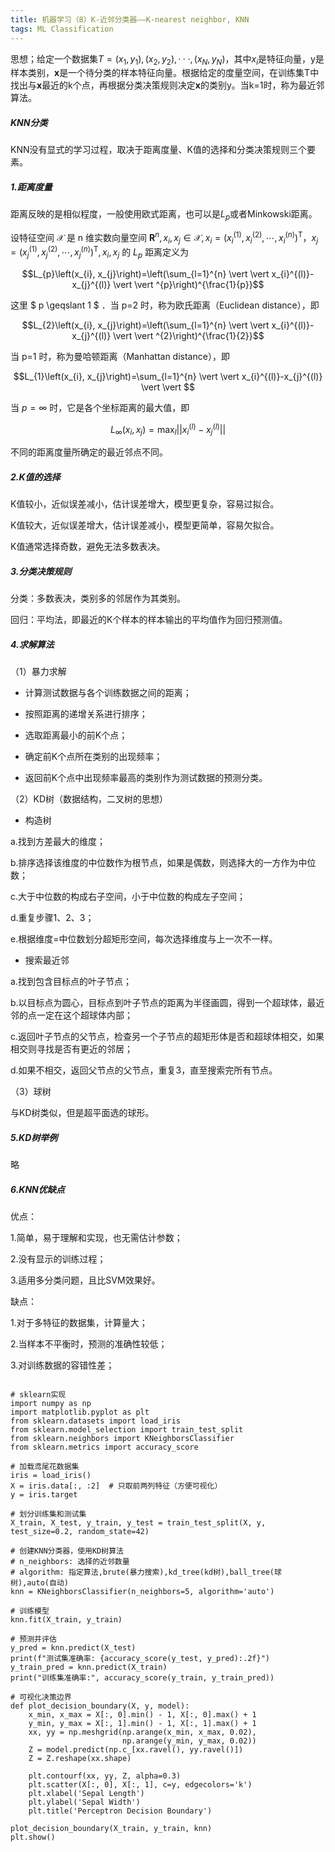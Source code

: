 ```yaml
---
title: 机器学习（8）K-近邻分类器——K-nearest neighbor, KNN
tags: ML Classification
---
```


思想；给定一个数据集$T={(x_1,y_1),(x_2,y_2),···,(x_N,y_N)}$，其中$x_i$是特征向量，y是样本类别，$\mathbf{x}$是一个待分类的样本特征向量。根据给定的度量空间，在训练集T中找出与$\mathbf{x}$最近的k个点，再根据分类决策规则决定$\mathbf{x}$的类别y。当k=1时，称为最近邻算法。

<!--more-->

##### KNN分类

KNN没有显式的学习过程，取决于距离度量、K值的选择和分类决策规则三个要素。

##### 1.距离度量

距离反映的是相似程度，一般使用欧式距离，也可以是$L_p$或者Minkowski距离。

设特征空间  $\mathcal{X}$  是  n  维实数向量空间  $\mathbf{R}^{n}, x_{i}, x_{j} \in \mathcal{X}, x_{i}=\left(x_{i}^{(1)}, x_{i}^{(2)}, \cdots, x_{i}^{(n)}\right)^{\mathrm{T}}  ，  x_{j}=\left(x_{j}^{(1)}, x_{j}^{(2)}, \cdots, x_{j}^{(n)}\right)^{\mathrm{T}}, x_{i}, x_{j}$  的  $L_{p}$  距离定义为

$$L_{p}\left(x_{i}, x_{j}\right)=\left(\sum_{l=1}^{n} \vert \vert x_{i}^{(l)}-x_{j}^{(l)} \vert \vert ^{p}\right)^{\frac{1}{p}}$$


这里 $ p \geqslant 1 $ ．当  p=2  时，称为欧氏距离（Euclidean distance），即

$$L_{2}\left(x_{i}, x_{j}\right)=\left(\sum_{l=1}^{n} \vert \vert x_{i}^{(l)}-x_{j}^{(l)} \vert \vert ^{2}\right)^{\frac{1}{2}}$$


当  p=1  时，称为曼哈顿距离（Manhattan distance），即

$$L_{1}\left(x_{i}, x_{j}\right)=\sum_{l=1}^{n} \vert \vert x_{i}^{(l)}-x_{j}^{(l)} \vert \vert $$


当  $p=\infty$  时，它是各个坐标距离的最大值，即

$$L_{\infty}\left(x_{i}, x_{j}\right)=\max _{l} \vert \vert x_{i}^{(l)}-x_{j}^{(l)} \vert \vert $$

不同的距离度量所确定的最近邻点不同。

##### 2.K值的选择

K值较小，近似误差减小，估计误差增大，模型更复杂，容易过拟合。

K值较大，近似误差增大，估计误差减小，模型更简单，容易欠拟合。

K值通常选择奇数，避免无法多数表决。

##### 3.分类决策规则

分类：多数表决，类别多的邻居作为其类别。

回归：平均法，即最近的K个样本的样本输出的平均值作为回归预测值。

##### 4.求解算法

（1）暴力求解

- 计算测试数据与各个训练数据之间的距离；

- 按照距离的递增关系进行排序；

- 选取距离最小的前K个点；

- 确定前K个点所在类别的出现频率；

- 返回前K个点中出现频率最高的类别作为测试数据的预测分类。

（2）KD树（数据结构，二叉树的思想）

- 构造树

a.找到方差最大的维度；

b.排序选择该维度的中位数作为根节点，如果是偶数，则选择大的一方作为中位数；

c.大于中位数的构成右子空间，小于中位数的构成左子空间；

d.重复步骤1、2、3；

e.根据维度=中位数划分超矩形空间，每次选择维度与上一次不一样。

- 搜索最近邻

a.找到包含目标点的叶子节点；

b.以目标点为圆心，目标点到叶子节点的距离为半径画圆，得到一个超球体，最近邻的点一定在这个超球体内部；

c.返回叶子节点的父节点，检查另一个子节点的超矩形体是否和超球体相交，如果相交则寻找是否有更近的邻居；

d.如果不相交，返回父节点的父节点，重复3，直至搜索完所有节点。

（3）球树

与KD树类似，但是超平面选的球形。

##### 5.KD树举例

略

##### 6.KNN优缺点

优点：

1.简单，易于理解和实现，也无需估计参数；

2.没有显示的训练过程；

3.适用多分类问题，且比SVM效果好。

缺点：

1.对于多特征的数据集，计算量大；

2.当样本不平衡时，预测的准确性较低；

3.对训练数据的容错性差；

~~~
~~~



~~~
# sklearn实现
import numpy as np
import matplotlib.pyplot as plt
from sklearn.datasets import load_iris
from sklearn.model_selection import train_test_split
from sklearn.neighbors import KNeighborsClassifier
from sklearn.metrics import accuracy_score

# 加载鸢尾花数据集
iris = load_iris()
X = iris.data[:, :2]  # 只取前两列特征（方便可视化）
y = iris.target

# 划分训练集和测试集
X_train, X_test, y_train, y_test = train_test_split(X, y, test_size=0.2, random_state=42)

# 创建KNN分类器，使用KD树算法
# n_neighbors: 选择的近邻数量
# algorithm: 指定算法,brute(暴力搜索),kd_tree(kd树),ball_tree(球树),auto(自动)
knn = KNeighborsClassifier(n_neighbors=5, algorithm='auto')

# 训练模型
knn.fit(X_train, y_train)

# 预测并评估
y_pred = knn.predict(X_test)
print(f"测试集准确率: {accuracy_score(y_test, y_pred):.2f}")
y_train_pred = knn.predict(X_train)
print("训练集准确率:", accuracy_score(y_train, y_train_pred))

# 可视化决策边界
def plot_decision_boundary(X, y, model):
    x_min, x_max = X[:, 0].min() - 1, X[:, 0].max() + 1
    y_min, y_max = X[:, 1].min() - 1, X[:, 1].max() + 1
    xx, yy = np.meshgrid(np.arange(x_min, x_max, 0.02),
                         np.arange(y_min, y_max, 0.02))
    Z = model.predict(np.c_[xx.ravel(), yy.ravel()])
    Z = Z.reshape(xx.shape)
    
    plt.contourf(xx, yy, Z, alpha=0.3)
    plt.scatter(X[:, 0], X[:, 1], c=y, edgecolors='k')
    plt.xlabel('Sepal Length')
    plt.ylabel('Sepal Width')
    plt.title('Perceptron Decision Boundary')
    
plot_decision_boundary(X_train, y_train, knn)
plt.show()
~~~

